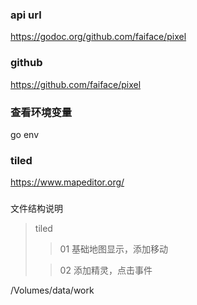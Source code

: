 ### api url
https://godoc.org/github.com/faiface/pixel

### github
https://github.com/faiface/pixel


### 查看环境变量
go env

### tiled
https://www.mapeditor.org/


###
文件结构说明
> tiled 
>>01 基础地图显示，添加移动 
>
>>02 添加精灵，点击事件

/Volumes/data/work